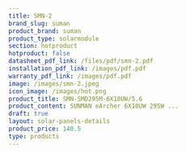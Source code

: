 ```yaml
---
title: SMN-2
brand_slug: suman
product_brand: suman
product_type: solarmodule
section: hotproduct
hotproduct: false
datasheet_pdf_link: /files/pdf/smn-2.pdf
installation_pdf_link: /images/pdf.pdf
warranty_pdf_link: /images/pdf.pdf
image: /images/smn-2.jpeg
icon_image: /images/hot.png
product_title: SMN-SMD295M-6X10UW/5.6
product_content: SUNMAN eArcher 6X10UW 295W ...
draft: true
layout: solar-panels-details
product_price: 140.5
type: products
---
```


